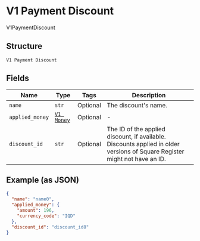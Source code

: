 
# V1 Payment Discount

V1PaymentDiscount

## Structure

`V1 Payment Discount`

## Fields

| Name | Type | Tags | Description |
|  --- | --- | --- | --- |
| `name` | `str` | Optional | The discount's name. |
| `applied_money` | [`V1 Money`](../../doc/models/v1-money.md) | Optional | - |
| `discount_id` | `str` | Optional | The ID of the applied discount, if available. Discounts applied in older versions of Square Register might not have an ID. |

## Example (as JSON)

```json
{
  "name": "name0",
  "applied_money": {
    "amount": 196,
    "currency_code": "IQD"
  },
  "discount_id": "discount_id8"
}
```

